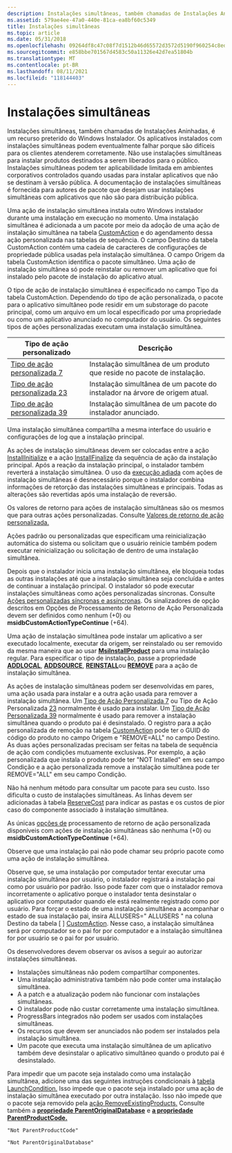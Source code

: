 ```yaml
---
description: Instalações simultâneas, também chamadas de Instalações Aninhadas, é um recurso preterido do Windows Instalador.
ms.assetid: 579ae4ee-47a0-440e-81ca-ea8bf60c5349
title: Instalações simultâneas
ms.topic: article
ms.date: 05/31/2018
ms.openlocfilehash: 09264df8c47c08f7d1512b46d65572d3572d5190f960254c8ed13182dd668657
ms.sourcegitcommit: e858bbe701567d4583c50a11326e42d7ea51804b
ms.translationtype: MT
ms.contentlocale: pt-BR
ms.lasthandoff: 08/11/2021
ms.locfileid: "118144403"
---
```

# <a name="concurrent-installations"></a>Instalações simultâneas

Instalações simultâneas, também chamadas de Instalações Aninhadas, é um recurso preterido do Windows Instalador. Os aplicativos instalados com instalações simultâneas podem eventualmente falhar porque são difíceis para os clientes atenderem corretamente. Não use instalações simultâneas para instalar produtos destinados a serem liberados para o público. Instalações simultâneas podem ter aplicabilidade limitada em ambientes corporativos controlados quando usadas para instalar aplicativos que não se destinam à versão pública. A documentação de instalações simultâneas é fornecida para autores de pacote que desejam usar instalações simultâneas com aplicativos que não são para distribuição pública.

Uma ação de instalação simultânea instala outro Windows instalador durante uma instalação em execução no momento. Uma instalação simultânea é adicionada a um pacote por meio da adoção de uma ação de instalação simultânea na tabela [CustomAction](customaction-table.md) e do agendamento dessa ação personalizada nas tabelas de sequência. O campo Destino da tabela CustomAction contém uma cadeia de caracteres de configurações de propriedade pública usadas pela instalação simultânea. O campo Origem da tabela CustomAction identifica o pacote simultâneo. Uma ação de instalação simultânea só pode reinstalar ou remover um aplicativo que foi instalado pelo pacote de instalação do aplicativo atual.

O tipo de ação de instalação simultânea é especificado no campo Tipo da tabela CustomAction. Dependendo do tipo de ação personalizada, o pacote para o aplicativo simultâneo pode residir em um substorage do pacote principal, como um arquivo em um local especificado por uma propriedade ou como um aplicativo anunciado no computador do usuário. Os seguintes tipos de ações personalizadas executam uma instalação simultânea.



| Tipo de ação personalizado                                 | Descrição                                                                     |
|----------------------------------------------------|---------------------------------------------------------------------------------|
| [Tipo de ação personalizada 7](custom-action-type-7.md)   | Instalação simultânea de um produto que reside no pacote de instalação.      |
| [Tipo de ação personalizada 23](custom-action-type-23.md) | Instalação simultânea de um pacote do instalador na árvore de origem atual. |
| [Tipo de ação personalizada 39](custom-action-type-39.md) | Instalação simultânea de um pacote do instalador anunciado.                     |



 

Uma instalação simultânea compartilha a mesma interface do usuário e configurações de log que a instalação principal.

As ações de instalação simultâneas devem ser colocadas entre a ação [InstallInitialize](installinitialize-action.md) e a ação [InstallFinalize](installfinalize-action.md) da sequência de ação da instalação principal. Após a reação da instalação principal, o instalador também reverterá a instalação simultânea. O uso da [execução adiada](deferred-execution-custom-actions.md) com ações de instalação simultâneas é desnecessário porque o instalador combina informações de retorção das instalações simultâneas e principais. Todas as alterações são revertidas após uma instalação de reversão.

Os valores de retorno para ações de instalação simultâneas são os mesmos que para outras ações personalizadas. Consulte [Valores de retorno de ação personalizada.](custom-action-return-values.md)

Ações padrão ou personalizadas que especificam uma reinicialização automática do sistema ou solicitam que o usuário reinicie também podem executar reinicialização ou solicitação de dentro de uma instalação simultânea.

Depois que o instalador inicia uma instalação simultânea, ele bloqueia todas as outras instalações até que a instalação simultânea seja concluída e antes de continuar a instalação principal. O instalador só pode executar instalações simultâneas como ações personalizadas síncronas. Consulte [Ações personalizadas síncronas e assíncronas](synchronous-and-asynchronous-custom-actions.md). Os sinalizadores de [](custom-action-return-processing-options.md) opção descritos em Opções de Processamento de Retorno de Ação Personalizada devem ser definidos como nenhum (+0) ou **msidbCustomActionTypeContinue** (+64).

Uma ação de instalação simultânea pode instalar um aplicativo a ser executado localmente, executar da origem, ser reinstalado ou ser removido da mesma maneira que ao usar [**MsiInstallProduct**](/windows/desktop/api/Msi/nf-msi-msiinstallproducta) para uma instalação regular. Para especificar o tipo de instalação, passe a propriedade [**ADDLOCAL**](addlocal.md), [**ADDSOURCE**](addsource.md), [**REINSTALL**](reinstall.md)ou [**REMOVE**](remove.md) para a ação de instalação simultânea.

As ações de instalação simultâneas podem ser desenvolvidas em pares, uma ação usada para instalar e a outra ação usada para remover a instalação simultânea. Um [Tipo de Ação Personalizada 7](custom-action-type-7.md) ou Tipo de Ação Personalizada [23](custom-action-type-23.md) normalmente é usado para instalar. Um [Tipo de Ação Personalizada 39](custom-action-type-39.md) normalmente é usado para remover a instalação simultânea quando o produto pai é desinstalado. O registro para a ação personalizada de remoção na tabela [CustomAction](customaction-table.md) pode ter o GUID do código do produto no campo Origem e "REMOVE=ALL" no campo Destino. As duas ações personalizadas precisam ser feitas na tabela de sequência de ação com condições mutuamente exclusivas. Por exemplo, a ação personalizada que instala o produto pode ter "NOT Installed" em seu campo Condição e a ação personalizada remove a instalação simultânea pode ter REMOVE="ALL" em seu campo Condição.

Não há nenhum método para consultar um pacote para seu custo. Isso dificulta o custo de instalações simultâneas. As linhas devem ser adicionadas à tabela [ReserveCost](reservecost-table.md) para indicar as pastas e os custos de pior caso do componente associado à instalação simultânea.

As únicas [opções de](custom-action-return-processing-options.md) processamento de retorno de ação personalizada disponíveis com ações de instalação simultâneas são nenhuma (+0) ou **msidbCustomActionTypeContinue** (+64).

Observe que uma instalação pai não pode chamar seu próprio pacote como uma ação de instalação simultânea.

Observe que, se uma instalação por computador tentar executar uma instalação simultânea por usuário, o instalador registrará a instalação pai como por usuário por padrão. Isso pode fazer com que o instalador remova incorretamente o aplicativo porque o instalador tenta desinstalar o aplicativo por computador quando ele está realmente registrado como por usuário. Para forçar o estado de uma instalação simultânea a acompanhar o estado de sua instalação pai, insira ALLUSERS=" ALLUSERS " na coluna Destino da tabela \[ \] [CustomAction](customaction-table.md). Nesse caso, a instalação simultânea será por computador se o pai for por computador e a instalação simultânea for por usuário se o pai for por usuário.

Os desenvolvedores devem observar os avisos a seguir ao autorizar instalações simultâneas.

-   Instalações simultâneas não podem compartilhar componentes.
-   Uma instalação administrativa também não pode conter uma instalação simultânea.
-   A a patch e a atualização podem não funcionar com instalações simultâneas.
-   O instalador pode não custar corretamente uma instalação simultânea.
-   ProgressBars integrados não podem ser usados com instalações simultâneas.
-   Os recursos que devem ser anunciados não podem ser instalados pela instalação simultânea.
-   Um pacote que executa uma instalação simultânea de um aplicativo também deve desinstalar o aplicativo simultâneo quando o produto pai é desinstalado.

Para impedir que um pacote seja instalado como uma instalação simultânea, adicione uma das seguintes instruções condicionais à [tabela LaunchCondition.](launchcondition-table.md) Isso impede que o pacote seja instalado por uma ação de instalação simultânea executado por outra instalação. Isso não impede que o pacote seja removido pela [ação RemoveExistingProducts.](removeexistingproducts-action.md) Consulte também a [**propriedade ParentOriginalDatabase**](parentoriginaldatabase.md) e [**a propriedade ParentProductCode.**](parentproductcode.md)

``` syntax
"Not ParentProductCode"
```

``` syntax
"Not ParentOriginalDatabase"
```

 

 



